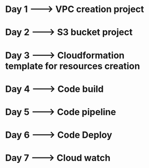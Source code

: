# Day 1 ---> VPC creation project

# Day 2 ---> S3 bucket project

# Day 3 ---> Cloudformation template for resources creation

# Day 4 ---> Code build 

# Day 5 ---> Code pipeline

# Day 6 ---> Code Deploy

# Day 7 ---> Cloud watch
